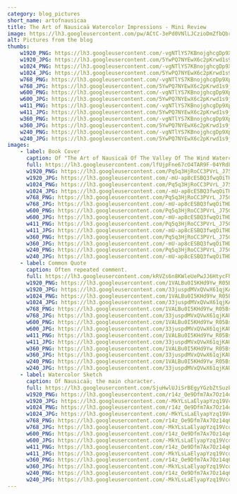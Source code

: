 ```yaml
---
category: blog_pictures
short_name: artofnausicaa
title: The Art of Nausicaä Watercolor Impressions - Mini Review
image: https://lh3.googleusercontent.com/pw/ACtC-3ePd0VNlLJCzioDmZfbQbr9UyXLkr6adNsD1k66povEP1BNYNETxmLLaC8qHCfLuu_DIQwXyFb_JaT4V6weSdnoJhyj9f4AKb1gFW3LjcDdM2rzHWn82ROtU-85CwkebN0CCY-GMj2s_9ikDYmWXWtf=w1200-h630-no?authuser=0
alt: Pictures from the blog
thumbs:
    w1920_PNG: https://lh3.googleusercontent.com/-vgNTlYS7KBnojghcgDp9XpwYl0XLm1oLSVWZdJMnEq_AoPLrJ5aEKrx_iu6YiTEyGvJOmDy9ROTRVPlqAWJLviErehfMglNqLCDrix0aiI7k3WyQuBPyWA1xgVcaB78ukAo2Ooofg=w355
    w1920_JPG: https://lh3.googleusercontent.com/5YwPQ7NYEwX6c2pKrwd1s9jbY_rq0qpPhv2ATulHlSwIJ5fiCSJwjgMt-MXjkRnmKtqN3QP8HFBsVzSqZpnQlhl3nXNgwsp2Acd9O5WjX-Hs_73bwgdVPIoAKjPHeQ7Zp_VtdG0MxQ=w355
    w1024_PNG: https://lh3.googleusercontent.com/-vgNTlYS7KBnojghcgDp9XpwYl0XLm1oLSVWZdJMnEq_AoPLrJ5aEKrx_iu6YiTEyGvJOmDy9ROTRVPlqAWJLviErehfMglNqLCDrix0aiI7k3WyQuBPyWA1xgVcaB78ukAo2Ooofg=w284
    w1024_JPG: https://lh3.googleusercontent.com/5YwPQ7NYEwX6c2pKrwd1s9jbY_rq0qpPhv2ATulHlSwIJ5fiCSJwjgMt-MXjkRnmKtqN3QP8HFBsVzSqZpnQlhl3nXNgwsp2Acd9O5WjX-Hs_73bwgdVPIoAKjPHeQ7Zp_VtdG0MxQ=w284
    w768_PNG: https://lh3.googleusercontent.com/-vgNTlYS7KBnojghcgDp9XpwYl0XLm1oLSVWZdJMnEq_AoPLrJ5aEKrx_iu6YiTEyGvJOmDy9ROTRVPlqAWJLviErehfMglNqLCDrix0aiI7k3WyQuBPyWA1xgVcaB78ukAo2Ooofg=w213
    w768_JPG: https://lh3.googleusercontent.com/5YwPQ7NYEwX6c2pKrwd1s9jbY_rq0qpPhv2ATulHlSwIJ5fiCSJwjgMt-MXjkRnmKtqN3QP8HFBsVzSqZpnQlhl3nXNgwsp2Acd9O5WjX-Hs_73bwgdVPIoAKjPHeQ7Zp_VtdG0MxQ=w213
    w600_PNG: https://lh3.googleusercontent.com/-vgNTlYS7KBnojghcgDp9XpwYl0XLm1oLSVWZdJMnEq_AoPLrJ5aEKrx_iu6YiTEyGvJOmDy9ROTRVPlqAWJLviErehfMglNqLCDrix0aiI7k3WyQuBPyWA1xgVcaB78ukAo2Ooofg=w166
    w600_JPG: https://lh3.googleusercontent.com/5YwPQ7NYEwX6c2pKrwd1s9jbY_rq0qpPhv2ATulHlSwIJ5fiCSJwjgMt-MXjkRnmKtqN3QP8HFBsVzSqZpnQlhl3nXNgwsp2Acd9O5WjX-Hs_73bwgdVPIoAKjPHeQ7Zp_VtdG0MxQ=w166
    w411_PNG: https://lh3.googleusercontent.com/-vgNTlYS7KBnojghcgDp9XpwYl0XLm1oLSVWZdJMnEq_AoPLrJ5aEKrx_iu6YiTEyGvJOmDy9ROTRVPlqAWJLviErehfMglNqLCDrix0aiI7k3WyQuBPyWA1xgVcaB78ukAo2Ooofg=w114
    w411_JPG: https://lh3.googleusercontent.com/5YwPQ7NYEwX6c2pKrwd1s9jbY_rq0qpPhv2ATulHlSwIJ5fiCSJwjgMt-MXjkRnmKtqN3QP8HFBsVzSqZpnQlhl3nXNgwsp2Acd9O5WjX-Hs_73bwgdVPIoAKjPHeQ7Zp_VtdG0MxQ=w114
    w360_PNG: https://lh3.googleusercontent.com/-vgNTlYS7KBnojghcgDp9XpwYl0XLm1oLSVWZdJMnEq_AoPLrJ5aEKrx_iu6YiTEyGvJOmDy9ROTRVPlqAWJLviErehfMglNqLCDrix0aiI7k3WyQuBPyWA1xgVcaB78ukAo2Ooofg=w100
    w360_JPG: https://lh3.googleusercontent.com/5YwPQ7NYEwX6c2pKrwd1s9jbY_rq0qpPhv2ATulHlSwIJ5fiCSJwjgMt-MXjkRnmKtqN3QP8HFBsVzSqZpnQlhl3nXNgwsp2Acd9O5WjX-Hs_73bwgdVPIoAKjPHeQ7Zp_VtdG0MxQ=w100
    w240_PNG: https://lh3.googleusercontent.com/-vgNTlYS7KBnojghcgDp9XpwYl0XLm1oLSVWZdJMnEq_AoPLrJ5aEKrx_iu6YiTEyGvJOmDy9ROTRVPlqAWJLviErehfMglNqLCDrix0aiI7k3WyQuBPyWA1xgVcaB78ukAo2Ooofg=w66
    w240_JPG: https://lh3.googleusercontent.com/5YwPQ7NYEwX6c2pKrwd1s9jbY_rq0qpPhv2ATulHlSwIJ5fiCSJwjgMt-MXjkRnmKtqN3QP8HFBsVzSqZpnQlhl3nXNgwsp2Acd9O5WjX-Hs_73bwgdVPIoAKjPHeQ7Zp_VtdG0MxQ=w66
images:
    - label: Book Cover
      caption: Of "The Art of Nausicaä Of The Valley Of The Wind Watercolor Impressions" by Hayao Miyazaki.
      full: https://lh3.googleusercontent.com/lfUjpFne67cO4TAR9F-04YRdbomSmQ-IMjVvyOCJ9SEX9G7yXUYsRcuFXn65Ece72R65fdA5CPwzOkDQpBCSSnnAAZxmI0BrdUjkuI1Ernkl_TLLudQ5P6Mt0k8Onv3J7e5jk9hH0g=w1080-h1440
      w1920_PNG: https://lh3.googleusercontent.com/Pq5q3HjRoCC3PVrL_J75GcHUo3TrNIDLAcwHCnaHS4LlQS97hi3ddsccMVY7NDKiYsg1n8WKn_xFFLsGAJJDes0OiNDH_D9zhjAZhyL9CQ23wDDdO-zQsJ6L5nnBV1IOlVJaYdKPAw=w850
      w1920_JPG: https://lh3.googleusercontent.com/-mU-ap8cESBQ3fwqOiTHDy7O0PxI55lwkac5Kh0DxOy_4tmAo_FrL2IITqrohBuangrTjqAXxE8Wy2indmbLrDBa3CATcsHC9F5_s1Taj36Wbnlbb6L-JqQ-l4vfok5d_GGQyfWiJw=w850
      w1024_PNG: https://lh3.googleusercontent.com/Pq5q3HjRoCC3PVrL_J75GcHUo3TrNIDLAcwHCnaHS4LlQS97hi3ddsccMVY7NDKiYsg1n8WKn_xFFLsGAJJDes0OiNDH_D9zhjAZhyL9CQ23wDDdO-zQsJ6L5nnBV1IOlVJaYdKPAw=w711
      w1024_JPG: https://lh3.googleusercontent.com/-mU-ap8cESBQ3fwqOiTHDy7O0PxI55lwkac5Kh0DxOy_4tmAo_FrL2IITqrohBuangrTjqAXxE8Wy2indmbLrDBa3CATcsHC9F5_s1Taj36Wbnlbb6L-JqQ-l4vfok5d_GGQyfWiJw=w711
      w768_PNG: https://lh3.googleusercontent.com/Pq5q3HjRoCC3PVrL_J75GcHUo3TrNIDLAcwHCnaHS4LlQS97hi3ddsccMVY7NDKiYsg1n8WKn_xFFLsGAJJDes0OiNDH_D9zhjAZhyL9CQ23wDDdO-zQsJ6L5nnBV1IOlVJaYdKPAw=w533
      w768_JPG: https://lh3.googleusercontent.com/-mU-ap8cESBQ3fwqOiTHDy7O0PxI55lwkac5Kh0DxOy_4tmAo_FrL2IITqrohBuangrTjqAXxE8Wy2indmbLrDBa3CATcsHC9F5_s1Taj36Wbnlbb6L-JqQ-l4vfok5d_GGQyfWiJw=w533
      w600_PNG: https://lh3.googleusercontent.com/Pq5q3HjRoCC3PVrL_J75GcHUo3TrNIDLAcwHCnaHS4LlQS97hi3ddsccMVY7NDKiYsg1n8WKn_xFFLsGAJJDes0OiNDH_D9zhjAZhyL9CQ23wDDdO-zQsJ6L5nnBV1IOlVJaYdKPAw=w416
      w600_JPG: https://lh3.googleusercontent.com/-mU-ap8cESBQ3fwqOiTHDy7O0PxI55lwkac5Kh0DxOy_4tmAo_FrL2IITqrohBuangrTjqAXxE8Wy2indmbLrDBa3CATcsHC9F5_s1Taj36Wbnlbb6L-JqQ-l4vfok5d_GGQyfWiJw=w416
      w411_PNG: https://lh3.googleusercontent.com/Pq5q3HjRoCC3PVrL_J75GcHUo3TrNIDLAcwHCnaHS4LlQS97hi3ddsccMVY7NDKiYsg1n8WKn_xFFLsGAJJDes0OiNDH_D9zhjAZhyL9CQ23wDDdO-zQsJ6L5nnBV1IOlVJaYdKPAw=w285
      w411_JPG: https://lh3.googleusercontent.com/-mU-ap8cESBQ3fwqOiTHDy7O0PxI55lwkac5Kh0DxOy_4tmAo_FrL2IITqrohBuangrTjqAXxE8Wy2indmbLrDBa3CATcsHC9F5_s1Taj36Wbnlbb6L-JqQ-l4vfok5d_GGQyfWiJw=w285
      w360_PNG: https://lh3.googleusercontent.com/Pq5q3HjRoCC3PVrL_J75GcHUo3TrNIDLAcwHCnaHS4LlQS97hi3ddsccMVY7NDKiYsg1n8WKn_xFFLsGAJJDes0OiNDH_D9zhjAZhyL9CQ23wDDdO-zQsJ6L5nnBV1IOlVJaYdKPAw=w250
      w360_JPG: https://lh3.googleusercontent.com/-mU-ap8cESBQ3fwqOiTHDy7O0PxI55lwkac5Kh0DxOy_4tmAo_FrL2IITqrohBuangrTjqAXxE8Wy2indmbLrDBa3CATcsHC9F5_s1Taj36Wbnlbb6L-JqQ-l4vfok5d_GGQyfWiJw=w250
      w240_PNG: https://lh3.googleusercontent.com/Pq5q3HjRoCC3PVrL_J75GcHUo3TrNIDLAcwHCnaHS4LlQS97hi3ddsccMVY7NDKiYsg1n8WKn_xFFLsGAJJDes0OiNDH_D9zhjAZhyL9CQ23wDDdO-zQsJ6L5nnBV1IOlVJaYdKPAw=w166
      w240_JPG: https://lh3.googleusercontent.com/-mU-ap8cESBQ3fwqOiTHDy7O0PxI55lwkac5Kh0DxOy_4tmAo_FrL2IITqrohBuangrTjqAXxE8Wy2indmbLrDBa3CATcsHC9F5_s1Taj36Wbnlbb6L-JqQ-l4vfok5d_GGQyfWiJw=w166
    - label: Common Quote
      caption: Often repeated comment.
      full: https://lh3.googleusercontent.com/kRVZs6n8KWleUePwJJ6HtycFhH5lpYaypxMxuzAY0LmBJesph7s-wbqvxCAyQrOaX21GUzbzkeB7u7aMSDLfAPpoBep5rul-xQIxz2GL0HtmS05u-yxnLo1mt6nG6WfqoV1VdchkNw=w1080-h1440
      w1920_PNG: https://lh3.googleusercontent.com/1VALBu0I5KHd9Yw_R05Bsvcu5t6XYuaiyfXIeEYDS_pRgWmi9jeEHIVAS0RdzjuaXQwzRaWTjTtc6BXHScfRxjtqUxYo7zkON7HKAOQ97hqtscEhJOBCyIXlOvGdmoc9J7T1NsIf6A=w850
      w1920_JPG: https://lh3.googleusercontent.com/33juspdMVxQVwX61qjKAUyXqFE_m-IIQlLJyObm5vISfQS58AU67RSC5WnN7ThYPLHvvyM5sThJSvuS-Ov1wi2ad76aMGMalzUGrr0jpycZglXI_BZdvW4FYSyj1nHXGUrxaBZ-8xA=w850
      w1024_PNG: https://lh3.googleusercontent.com/1VALBu0I5KHd9Yw_R05Bsvcu5t6XYuaiyfXIeEYDS_pRgWmi9jeEHIVAS0RdzjuaXQwzRaWTjTtc6BXHScfRxjtqUxYo7zkON7HKAOQ97hqtscEhJOBCyIXlOvGdmoc9J7T1NsIf6A=w711
      w1024_JPG: https://lh3.googleusercontent.com/33juspdMVxQVwX61qjKAUyXqFE_m-IIQlLJyObm5vISfQS58AU67RSC5WnN7ThYPLHvvyM5sThJSvuS-Ov1wi2ad76aMGMalzUGrr0jpycZglXI_BZdvW4FYSyj1nHXGUrxaBZ-8xA=w711
      w768_PNG: https://lh3.googleusercontent.com/1VALBu0I5KHd9Yw_R05Bsvcu5t6XYuaiyfXIeEYDS_pRgWmi9jeEHIVAS0RdzjuaXQwzRaWTjTtc6BXHScfRxjtqUxYo7zkON7HKAOQ97hqtscEhJOBCyIXlOvGdmoc9J7T1NsIf6A=w533
      w768_JPG: https://lh3.googleusercontent.com/33juspdMVxQVwX61qjKAUyXqFE_m-IIQlLJyObm5vISfQS58AU67RSC5WnN7ThYPLHvvyM5sThJSvuS-Ov1wi2ad76aMGMalzUGrr0jpycZglXI_BZdvW4FYSyj1nHXGUrxaBZ-8xA=w533
      w600_PNG: https://lh3.googleusercontent.com/1VALBu0I5KHd9Yw_R05Bsvcu5t6XYuaiyfXIeEYDS_pRgWmi9jeEHIVAS0RdzjuaXQwzRaWTjTtc6BXHScfRxjtqUxYo7zkON7HKAOQ97hqtscEhJOBCyIXlOvGdmoc9J7T1NsIf6A=w416
      w600_JPG: https://lh3.googleusercontent.com/33juspdMVxQVwX61qjKAUyXqFE_m-IIQlLJyObm5vISfQS58AU67RSC5WnN7ThYPLHvvyM5sThJSvuS-Ov1wi2ad76aMGMalzUGrr0jpycZglXI_BZdvW4FYSyj1nHXGUrxaBZ-8xA=w416
      w411_PNG: https://lh3.googleusercontent.com/1VALBu0I5KHd9Yw_R05Bsvcu5t6XYuaiyfXIeEYDS_pRgWmi9jeEHIVAS0RdzjuaXQwzRaWTjTtc6BXHScfRxjtqUxYo7zkON7HKAOQ97hqtscEhJOBCyIXlOvGdmoc9J7T1NsIf6A=w285
      w411_JPG: https://lh3.googleusercontent.com/33juspdMVxQVwX61qjKAUyXqFE_m-IIQlLJyObm5vISfQS58AU67RSC5WnN7ThYPLHvvyM5sThJSvuS-Ov1wi2ad76aMGMalzUGrr0jpycZglXI_BZdvW4FYSyj1nHXGUrxaBZ-8xA=w285
      w360_PNG: https://lh3.googleusercontent.com/1VALBu0I5KHd9Yw_R05Bsvcu5t6XYuaiyfXIeEYDS_pRgWmi9jeEHIVAS0RdzjuaXQwzRaWTjTtc6BXHScfRxjtqUxYo7zkON7HKAOQ97hqtscEhJOBCyIXlOvGdmoc9J7T1NsIf6A=w250
      w360_JPG: https://lh3.googleusercontent.com/33juspdMVxQVwX61qjKAUyXqFE_m-IIQlLJyObm5vISfQS58AU67RSC5WnN7ThYPLHvvyM5sThJSvuS-Ov1wi2ad76aMGMalzUGrr0jpycZglXI_BZdvW4FYSyj1nHXGUrxaBZ-8xA=w250
      w240_PNG: https://lh3.googleusercontent.com/1VALBu0I5KHd9Yw_R05Bsvcu5t6XYuaiyfXIeEYDS_pRgWmi9jeEHIVAS0RdzjuaXQwzRaWTjTtc6BXHScfRxjtqUxYo7zkON7HKAOQ97hqtscEhJOBCyIXlOvGdmoc9J7T1NsIf6A=w166
      w240_JPG: https://lh3.googleusercontent.com/33juspdMVxQVwX61qjKAUyXqFE_m-IIQlLJyObm5vISfQS58AU67RSC5WnN7ThYPLHvvyM5sThJSvuS-Ov1wi2ad76aMGMalzUGrr0jpycZglXI_BZdvW4FYSyj1nHXGUrxaBZ-8xA=w166
    - label: Watercolor Sketch
      caption: Of Nausicaä; the main character.
      full: https://lh3.googleusercontent.com/SjuHwlUJiSrBEgyYGzbZtSuzbjQBvIqeK2bF0izSKudUqLlKSpbtUdrG19_emjmeq6CUZeSd4nlQJv6cq8zWH-6emFWFfsNp-i6ku8Y8gUrHd2QH2NjJEppwMT5QNI7b1pv0HTCCWQ=w1080-h1440
      w1920_PNG: https://lh3.googleusercontent.com/r14z_Oe9Dfm7Ax7Oz14q6IVLuBKaTq4iulbQHjpYSfWcV60ViNE8F7SD2Xvp0U4-ah4tzRquP6rw0c8QXehuNjvNayVH6VDPWgUo7ynSouPEKfQ0WnYwe3D16f-3TqXP2Kk3mkEqHw=w850
      w1920_JPG: https://lh3.googleusercontent.com/-MkYLsLaElyapYzq19VcqYECK3raP5LinkpWk7HcmZ2AIV1j8JpWMaDfVteQOHu0DFhuW4gsOfJcOssCeoxg5fJ7vNfY9vpMzQqDhFf0Mt4CZ40lT2ZL7-gACLV91IeKWifWgouh-Q=w850
      w1024_PNG: https://lh3.googleusercontent.com/r14z_Oe9Dfm7Ax7Oz14q6IVLuBKaTq4iulbQHjpYSfWcV60ViNE8F7SD2Xvp0U4-ah4tzRquP6rw0c8QXehuNjvNayVH6VDPWgUo7ynSouPEKfQ0WnYwe3D16f-3TqXP2Kk3mkEqHw=w711
      w1024_JPG: https://lh3.googleusercontent.com/-MkYLsLaElyapYzq19VcqYECK3raP5LinkpWk7HcmZ2AIV1j8JpWMaDfVteQOHu0DFhuW4gsOfJcOssCeoxg5fJ7vNfY9vpMzQqDhFf0Mt4CZ40lT2ZL7-gACLV91IeKWifWgouh-Q=w711
      w768_PNG: https://lh3.googleusercontent.com/r14z_Oe9Dfm7Ax7Oz14q6IVLuBKaTq4iulbQHjpYSfWcV60ViNE8F7SD2Xvp0U4-ah4tzRquP6rw0c8QXehuNjvNayVH6VDPWgUo7ynSouPEKfQ0WnYwe3D16f-3TqXP2Kk3mkEqHw=w533
      w768_JPG: https://lh3.googleusercontent.com/-MkYLsLaElyapYzq19VcqYECK3raP5LinkpWk7HcmZ2AIV1j8JpWMaDfVteQOHu0DFhuW4gsOfJcOssCeoxg5fJ7vNfY9vpMzQqDhFf0Mt4CZ40lT2ZL7-gACLV91IeKWifWgouh-Q=w533
      w600_PNG: https://lh3.googleusercontent.com/r14z_Oe9Dfm7Ax7Oz14q6IVLuBKaTq4iulbQHjpYSfWcV60ViNE8F7SD2Xvp0U4-ah4tzRquP6rw0c8QXehuNjvNayVH6VDPWgUo7ynSouPEKfQ0WnYwe3D16f-3TqXP2Kk3mkEqHw=w416
      w600_JPG: https://lh3.googleusercontent.com/-MkYLsLaElyapYzq19VcqYECK3raP5LinkpWk7HcmZ2AIV1j8JpWMaDfVteQOHu0DFhuW4gsOfJcOssCeoxg5fJ7vNfY9vpMzQqDhFf0Mt4CZ40lT2ZL7-gACLV91IeKWifWgouh-Q=w416
      w411_PNG: https://lh3.googleusercontent.com/r14z_Oe9Dfm7Ax7Oz14q6IVLuBKaTq4iulbQHjpYSfWcV60ViNE8F7SD2Xvp0U4-ah4tzRquP6rw0c8QXehuNjvNayVH6VDPWgUo7ynSouPEKfQ0WnYwe3D16f-3TqXP2Kk3mkEqHw=w285
      w411_JPG: https://lh3.googleusercontent.com/-MkYLsLaElyapYzq19VcqYECK3raP5LinkpWk7HcmZ2AIV1j8JpWMaDfVteQOHu0DFhuW4gsOfJcOssCeoxg5fJ7vNfY9vpMzQqDhFf0Mt4CZ40lT2ZL7-gACLV91IeKWifWgouh-Q=w285
      w360_PNG: https://lh3.googleusercontent.com/r14z_Oe9Dfm7Ax7Oz14q6IVLuBKaTq4iulbQHjpYSfWcV60ViNE8F7SD2Xvp0U4-ah4tzRquP6rw0c8QXehuNjvNayVH6VDPWgUo7ynSouPEKfQ0WnYwe3D16f-3TqXP2Kk3mkEqHw=w250
      w360_JPG: https://lh3.googleusercontent.com/-MkYLsLaElyapYzq19VcqYECK3raP5LinkpWk7HcmZ2AIV1j8JpWMaDfVteQOHu0DFhuW4gsOfJcOssCeoxg5fJ7vNfY9vpMzQqDhFf0Mt4CZ40lT2ZL7-gACLV91IeKWifWgouh-Q=w250
      w240_PNG: https://lh3.googleusercontent.com/r14z_Oe9Dfm7Ax7Oz14q6IVLuBKaTq4iulbQHjpYSfWcV60ViNE8F7SD2Xvp0U4-ah4tzRquP6rw0c8QXehuNjvNayVH6VDPWgUo7ynSouPEKfQ0WnYwe3D16f-3TqXP2Kk3mkEqHw=w166
      w240_JPG: https://lh3.googleusercontent.com/-MkYLsLaElyapYzq19VcqYECK3raP5LinkpWk7HcmZ2AIV1j8JpWMaDfVteQOHu0DFhuW4gsOfJcOssCeoxg5fJ7vNfY9vpMzQqDhFf0Mt4CZ40lT2ZL7-gACLV91IeKWifWgouh-Q=w166
---
```

